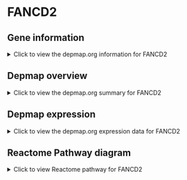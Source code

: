 <h1>FANCD2</h1>

<h2>Gene information</h2>
<details>
  <summary>Click to view the depmap.org information for FANCD2</summary>
  <iframe src="https://depmap.org/portal/gene/FANCD2?tab=about" style="border:none;width:100%;height:800px"></iframe>
</details>

<h2>Depmap overview</h2>
<details>
  <summary>Click to view the depmap.org summary for FANCD2</summary>
  <iframe src="https://depmap.org/portal/gene/FANCD2?tab=overview" style="border:none;width:100%;height:800px"></iframe>
</details>

<h2>Depmap expression</h2>
<details>
  <summary>Click to view the depmap.org expression data for FANCD2</summary>
  <iframe src="https://depmap.org/portal/gene/FANCD2?tab=characterization" style="border:none;width:100%;height:800px"></iframe>
</details>



<h2>Reactome Pathway diagram</h2>
<details>
  <summary>Click to view Reactome pathway for FANCD2</summary>
  <p>TP53 Regulates Transcription of DNA Repair Genes</p>
  <iframe src="https://reactome.org/PathwayBrowser/#/R-HSA-6796648" style="border:none;width:100%;height:800px"></iframe>
</details>



